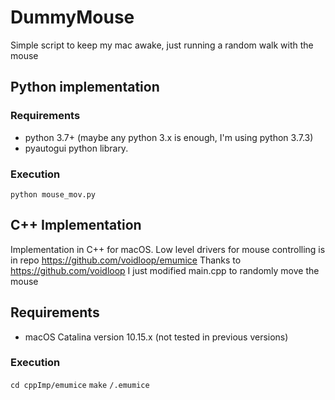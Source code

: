 # DummyMouse
Simple script to keep my mac awake, just running a random walk with the mouse

## Python implementation

### Requirements
* python 3.7+ (maybe any python 3.x is enough, I'm using python 3.7.3)
* pyautogui python library.

### Execution
`python mouse_mov.py`

## C++ Implementation

Implementation in C++ for macOS.
Low level drivers for mouse controlling is in repo https://github.com/voidloop/emumice
Thanks to https://github.com/voidloop
I just modified main.cpp to randomly move the mouse

## Requirements
* macOS Catalina version 10.15.x (not tested in previous versions)

### Execution
`cd cppImp/emumice`
`make`
`/.emumice`
